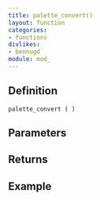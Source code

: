 ```yaml
---
title: palette_convert()
layout: function
categories:
- functions
divlikes:
- bennugd
module: mod_
---
```


## Definition

    palette_convert ( )

## Parameters

## Returns

## Example

